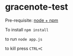 gracenote-test
==============

Pre-requisite: [node + npm](http://nodejs.org)

To install `npm install`

to run `node app.js`

to kill press `CTRL+C`
